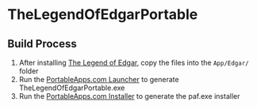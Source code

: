 # TheLegendOfEdgarPortable


## Build Process
1. After installing [The Legend of Edgar](https://github.com/riksweeney/edgar/releases), copy the files into the `App/Edgar/` folder
2. Run the [PortableApps.com Launcher](http://portableapps.com/apps/development/portableapps.com_launcher) to generate TheLegendOfEdgarPortable.exe
3. Run the [PortableApps.com Installer](http://portableapps.com/apps/development/portableapps.com_installer) to generate the paf.exe installer
